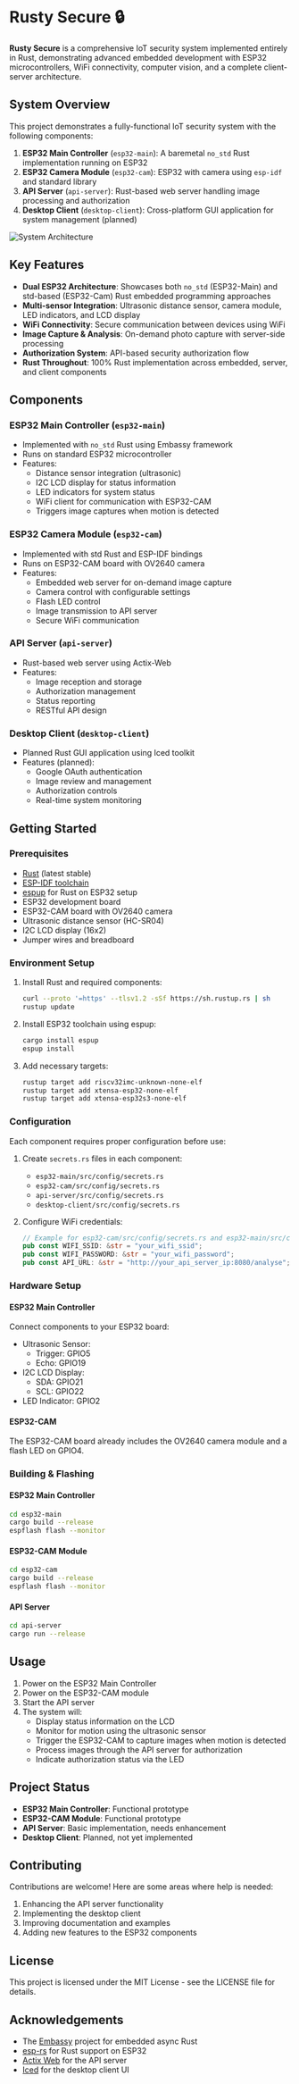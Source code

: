 # Rusty Secure 🔒

**Rusty Secure** is a comprehensive IoT security system implemented entirely in Rust, demonstrating advanced embedded development with ESP32 microcontrollers, WiFi connectivity, computer vision, and a complete client-server architecture.

## System Overview

This project demonstrates a fully-functional IoT security system with the following components:

1. **ESP32 Main Controller** (`esp32-main`): A baremetal `no_std` Rust implementation running on ESP32
2. **ESP32 Camera Module** (`esp32-cam`): ESP32 with camera using `esp-idf` and standard library
3. **API Server** (`api-server`): Rust-based web server handling image processing and authorization
4. **Desktop Client** (`desktop-client`): Cross-platform GUI application for system management (planned)

![System Architecture](https://raw.githubusercontent.com/username/rusty-secure/main/docs/architecture.png)

## Key Features

- **Dual ESP32 Architecture**: Showcases both `no_std` (ESP32-Main) and std-based (ESP32-Cam) Rust embedded programming approaches
- **Multi-sensor Integration**: Ultrasonic distance sensor, camera module, LED indicators, and LCD display
- **WiFi Connectivity**: Secure communication between devices using WiFi
- **Image Capture & Analysis**: On-demand photo capture with server-side processing
- **Authorization System**: API-based security authorization flow
- **Rust Throughout**: 100% Rust implementation across embedded, server, and client components

## Components

### ESP32 Main Controller (`esp32-main`)
- Implemented with `no_std` Rust using Embassy framework
- Runs on standard ESP32 microcontroller
- Features:
  - Distance sensor integration (ultrasonic)
  - I2C LCD display for status information
  - LED indicators for system status
  - WiFi client for communication with ESP32-CAM
  - Triggers image captures when motion is detected

### ESP32 Camera Module (`esp32-cam`)
- Implemented with std Rust and ESP-IDF bindings
- Runs on ESP32-CAM board with OV2640 camera
- Features:
  - Embedded web server for on-demand image capture
  - Camera control with configurable settings
  - Flash LED control
  - Image transmission to API server
  - Secure WiFi communication

### API Server (`api-server`)
- Rust-based web server using Actix-Web
- Features:
  - Image reception and storage
  - Authorization management
  - Status reporting
  - RESTful API design

### Desktop Client (`desktop-client`)
- Planned Rust GUI application using Iced toolkit
- Features (planned):
  - Google OAuth authentication
  - Image review and management
  - Authorization controls
  - Real-time system monitoring

## Getting Started

### Prerequisites
- [Rust](https://www.rust-lang.org/tools/install) (latest stable)
- [ESP-IDF toolchain](https://docs.espressif.com/projects/esp-idf/en/latest/esp32/get-started/)
- [espup](https://github.com/esp-rs/espup) for Rust on ESP32 setup
- ESP32 development board
- ESP32-CAM board with OV2640 camera
- Ultrasonic distance sensor (HC-SR04)
- I2C LCD display (16x2)
- Jumper wires and breadboard

### Environment Setup

1. Install Rust and required components:
   ```bash
   curl --proto '=https' --tlsv1.2 -sSf https://sh.rustup.rs | sh
   rustup update
   ```

2. Install ESP32 toolchain using espup:
   ```bash
   cargo install espup
   espup install
   ```

3. Add necessary targets:
   ```bash
   rustup target add riscv32imc-unknown-none-elf
   rustup target add xtensa-esp32-none-elf
   rustup target add xtensa-esp32s3-none-elf
   ```

### Configuration

Each component requires proper configuration before use:

1. Create `secrets.rs` files in each component:
   - `esp32-main/src/config/secrets.rs`
   - `esp32-cam/src/config/secrets.rs`
   - `api-server/src/config/secrets.rs`
   - `desktop-client/src/config/secrets.rs`

2. Configure WiFi credentials:
   ```rust
   // Example for esp32-cam/src/config/secrets.rs and esp32-main/src/config/secrets.rs
   pub const WIFI_SSID: &str = "your_wifi_ssid";
   pub const WIFI_PASSWORD: &str = "your_wifi_password";
   pub const API_URL: &str = "http://your_api_server_ip:8080/analyse";
   ```

### Hardware Setup

#### ESP32 Main Controller
Connect components to your ESP32 board:
- Ultrasonic Sensor:
  - Trigger: GPIO5
  - Echo: GPIO19
- I2C LCD Display:
  - SDA: GPIO21
  - SCL: GPIO22
- LED Indicator: GPIO2

#### ESP32-CAM
The ESP32-CAM board already includes the OV2640 camera module and a flash LED on GPIO4.

### Building & Flashing

#### ESP32 Main Controller
```bash
cd esp32-main
cargo build --release
espflash flash --monitor
```

#### ESP32-CAM Module
```bash
cd esp32-cam
cargo build --release
espflash flash --monitor
```

#### API Server
```bash
cd api-server
cargo run --release
```

## Usage

1. Power on the ESP32 Main Controller
2. Power on the ESP32-CAM module
3. Start the API server
4. The system will:
   - Display status information on the LCD
   - Monitor for motion using the ultrasonic sensor
   - Trigger the ESP32-CAM to capture images when motion is detected
   - Process images through the API server for authorization
   - Indicate authorization status via the LED

## Project Status

- **ESP32 Main Controller**: Functional prototype
- **ESP32-CAM Module**: Functional prototype
- **API Server**: Basic implementation, needs enhancement
- **Desktop Client**: Planned, not yet implemented

## Contributing

Contributions are welcome! Here are some areas where help is needed:

1. Enhancing the API server functionality
2. Implementing the desktop client
3. Improving documentation and examples
4. Adding new features to the ESP32 components

## License

This project is licensed under the MIT License - see the LICENSE file for details.

## Acknowledgements

- The [Embassy](https://github.com/embassy-rs/embassy) project for embedded async Rust
- [esp-rs](https://github.com/esp-rs) for Rust support on ESP32
- [Actix Web](https://github.com/actix/actix-web) for the API server
- [Iced](https://github.com/iced-rs/iced) for the desktop client UI

